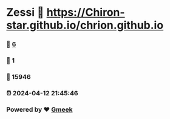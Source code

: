 # Zessi :link: https://Chiron-star.github.io/chrion.github.io 
### :page_facing_up: [6](https://Chiron-star.github.io/chrion.github.io/tag.html) 
### :speech_balloon: 1 
### :hibiscus: 15946 
### :alarm_clock: 2024-04-12 21:45:46 
### Powered by :heart: [Gmeek](https://github.com/Meekdai/Gmeek)
